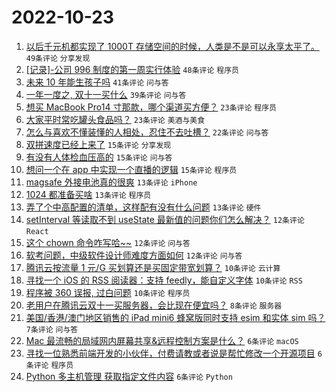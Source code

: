 # 2022-10-23

1. [以后千元机都实现了 1000T 存储空间的时候，人类是不是可以永享太平了。](https://www.v2ex.com/t/889045) `49条评论` `分享发现`
1. [[记录]-公司 996 制度的第一周实行体验](https://www.v2ex.com/t/889052) `48条评论` `程序员`
1. [未来 10 年能生孩子吗](https://www.v2ex.com/t/889097) `41条评论` `问与答`
1. [一年一度之, 双十一买什么](https://www.v2ex.com/t/889047) `39条评论` `问与答`
1. [想买 MacBook Pro14 寸那款，哪个渠道买方便？](https://www.v2ex.com/t/889064) `23条评论` `程序员`
1. [大家平时常吃罐头食品吗？](https://www.v2ex.com/t/889072) `23条评论` `美酒与美食`
1. [怎么与喜欢不懂装懂的人相处，忍住不去吐槽？](https://www.v2ex.com/t/889093) `22条评论` `问与答`
1. [双拼速度已经上来了](https://www.v2ex.com/t/889066) `15条评论` `分享发现`
1. [有没有人体检血压高的](https://www.v2ex.com/t/889063) `15条评论` `问与答`
1. [想问一个在 app 中实现一个直播的逻辑](https://www.v2ex.com/t/889056) `15条评论` `程序员`
1. [magsafe 外接电池真的很爽](https://www.v2ex.com/t/889104) `13条评论` `iPhone`
1. [1024 都准备买啥](https://www.v2ex.com/t/889089) `13条评论` `程序员`
1. [弄了个中高配置的清单，这样配有没有什么问题](https://www.v2ex.com/t/889069) `13条评论` `硬件`
1. [setInterval 等读取不到 useState 最新值的问题你们怎么解决？](https://www.v2ex.com/t/889077) `12条评论` `React`
1. [这个 chown 命令咋写哈~~](https://www.v2ex.com/t/889074) `12条评论` `问与答`
1. [软考问题，中级软件设计师难度方面如何](https://www.v2ex.com/t/889051) `12条评论` `问与答`
1. [腾讯云按流量 1 元/G 买划算还是买固定带宽划算？](https://www.v2ex.com/t/889091) `10条评论` `云计算`
1. [寻找一个 iOS 的 RSS 阅读器：支持 feedly，能自定义字体](https://www.v2ex.com/t/889075) `10条评论` `RSS`
1. [程序被 360 误报, 过白问题](https://www.v2ex.com/t/889065) `10条评论` `程序员`
1. [老用户在腾讯云双十一买服务器，会比现在便宜吗？](https://www.v2ex.com/t/889073) `8条评论` `服务器`
1. [美国/香港/澳门地区销售的 iPad mini6 蜂窝版同时支持 esim 和实体 sim 吗？](https://www.v2ex.com/t/889058) `7条评论` `问与答`
1. [Mac 最流畅的局域网内屏幕共享&远程控制方案是什么？](https://www.v2ex.com/t/889100) `6条评论` `macOS`
1. [寻找一位熟悉前端开发的小伙伴，付费请教或者说是帮忙修改一个开源项目](https://www.v2ex.com/t/889084) `6条评论` `程序员`
1. [Python 多主机管理 获取指定文件内容](https://www.v2ex.com/t/889055) `6条评论` `Python`
